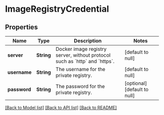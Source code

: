 # ImageRegistryCredential

## Properties
Name | Type | Description | Notes
------------ | ------------- | ------------- | -------------
**server** | **String** | Docker image registry server, without protocol such as &#x60;http&#x60; and &#x60;https&#x60;. | [default to null]
**username** | **String** | The username for the private registry. | [default to null]
**password** | **String** | The password for the private registry. | [optional] [default to null]

[[Back to Model list]](../README.md#documentation-for-models) [[Back to API list]](../README.md#documentation-for-api-endpoints) [[Back to README]](../README.md)


